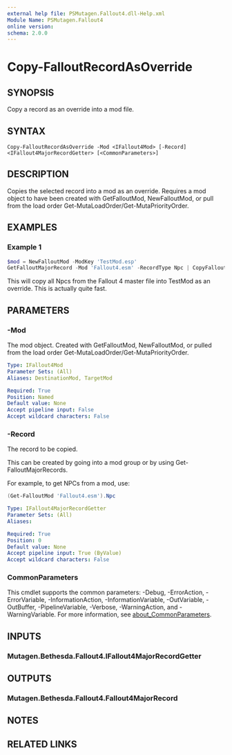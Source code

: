 ```yaml
---
external help file: PSMutagen.Fallout4.dll-Help.xml
Module Name: PSMutagen.Fallout4
online version:
schema: 2.0.0
---
```


# Copy-FalloutRecordAsOverride

## SYNOPSIS
Copy a record as an override into a mod file.

## SYNTAX

```
Copy-FalloutRecordAsOverride -Mod <IFallout4Mod> [-Record] <IFallout4MajorRecordGetter> [<CommonParameters>]
```

## DESCRIPTION
Copies the selected record into a mod as an override. Requires a mod object to have been created with GetFalloutMod, NewFalloutMod, or pull from the load order Get-MutaLoadOrder/Get-MutaPriorityOrder.

## EXAMPLES

### Example 1
```powershell
$mod = NewFalloutMod -ModKey 'TestMod.esp'
GetFalloutMajorRecord -Mod 'Fallout4.esm' -RecordType Npc | CopyFalloutRecordAsOverride -Mod $mod
```

This will copy all Npcs from the Fallout 4 master file into TestMod as an override. This is actually quite fast.

## PARAMETERS

### -Mod
The mod object. Created with GetFalloutMod, NewFalloutMod, or pulled from the load order Get-MutaLoadOrder/Get-MutaPriorityOrder.

```yaml
Type: IFallout4Mod
Parameter Sets: (All)
Aliases: DestinationMod, TargetMod

Required: True
Position: Named
Default value: None
Accept pipeline input: False
Accept wildcard characters: False
```

### -Record
The record to be copied.

This can be created by going into a mod group or by using Get-FalloutMajorRecords.

For example, to get NPCs from a mod, use:

```powershell
(Get-FalloutMod 'Fallout4.esm').Npc
```

```yaml
Type: IFallout4MajorRecordGetter
Parameter Sets: (All)
Aliases:

Required: True
Position: 0
Default value: None
Accept pipeline input: True (ByValue)
Accept wildcard characters: False
```

### CommonParameters
This cmdlet supports the common parameters: -Debug, -ErrorAction, -ErrorVariable, -InformationAction, -InformationVariable, -OutVariable, -OutBuffer, -PipelineVariable, -Verbose, -WarningAction, and -WarningVariable. For more information, see [about_CommonParameters](http://go.microsoft.com/fwlink/?LinkID=113216).

## INPUTS

### Mutagen.Bethesda.Fallout4.IFallout4MajorRecordGetter

## OUTPUTS

### Mutagen.Bethesda.Fallout4.Fallout4MajorRecord

## NOTES

## RELATED LINKS
